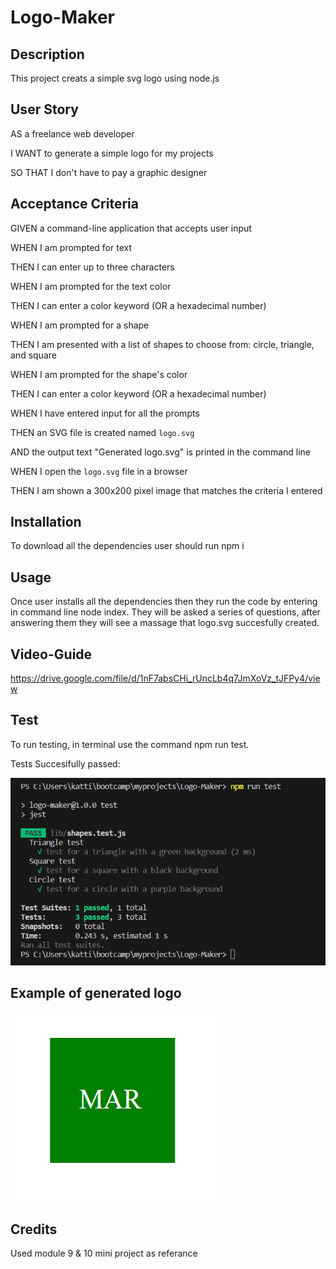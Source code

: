 # Logo-Maker


## Description

This project creats a simple svg logo using node.js

## User Story 

AS a freelance web developer

I WANT to generate a simple logo for my projects

SO THAT I don't have to pay a graphic designer



## Acceptance Criteria 

GIVEN a command-line application that accepts user input

WHEN I am prompted for text

THEN I can enter up to three characters

WHEN I am prompted for the text color

THEN I can enter a color keyword (OR a hexadecimal number)

WHEN I am prompted for a shape

THEN I am presented with a list of shapes to choose from: circle, triangle, and square

WHEN I am prompted for the shape's color

THEN I can enter a color keyword (OR a hexadecimal number)

WHEN I have entered input for all the prompts

THEN an SVG file is created named `logo.svg`

AND the output text "Generated logo.svg" is printed in the command line

WHEN I open the `logo.svg` file in a browser

THEN I am shown a 300x200 pixel image that matches the criteria I entered



## Installation

To download all the dependencies user should run npm i

## Usage


Once user installs all the dependencies then they run the code by entering in command line node index. They will be asked a series of questions, after answering them they will see a massage that logo.svg succesfully created.  




## Video-Guide

https://drive.google.com/file/d/1nF7absCHi_rUncLb4q7JmXoVz_tJFPy4/view 

## Test

To run testing, in terminal use the command npm run test.

Tests Succesifully passed:

![Alt text](image.png)

## Example of generated logo

![Alt text](image-1.png)
 
## Credits

Used module 9 & 10 mini project as referance